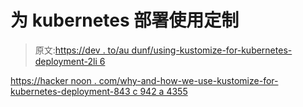 # 为 kubernetes 部署使用定制

> 原文:[https://dev . to/au dunf/using-kustomize-for-kubernetes-deployment-2li 6](https://dev.to/audunf/using-kustomize-for-kubernetes-deployment-2li6)

[https://hacker noon . com/why-and-how-we-use-kustomize-for-kubernetes-deployment-843 c 942 a 4355](https://hackernoon.com/why-and-how-we-use-kustomize-for-kubernetes-deployment-843c942a4355)